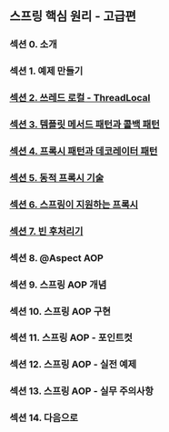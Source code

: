 ## 스프링 핵심 원리 - 고급편

### 섹션 0. 소개

### 섹션 1. 예제 만들기

### <a href="섹션 2. 쓰레드 로컬 - ThreadLocal.md">섹션 2. 쓰레드 로컬 - ThreadLocal</a>

### <a href="섹션 3. 템플릿 메서드 패턴과 콜백 패턴.md">섹션 3. 템플릿 메서드 패턴과 콜백 패턴</a>

### <a href="섹션 4. 프록시 패턴과 데코레이터 패턴.md">섹션 4. 프록시 패턴과 데코레이터 패턴</a>

### <a href="섹션 5. 동적 프록시 기술.md">섹션 5. 동적 프록시 기술</a>

### <a href="섹션 6. 스프링이 지원하는 프록시.md">섹션 6. 스프링이 지원하는 프록시</a>

### <a href="섹션 7. 빈 후처리기.md">섹션 7. 빈 후처리기</a>

### 섹션 8. @Aspect AOP

### 섹션 9. 스프링 AOP 개념

### 섹션 10. 스프링 AOP 구현

### 섹션 11. 스프링 AOP - 포인트컷

### 섹션 12. 스프링 AOP - 실전 예제

### 섹션 13. 스프링 AOP - 실무 주의사항

### 섹션 14. 다음으로
